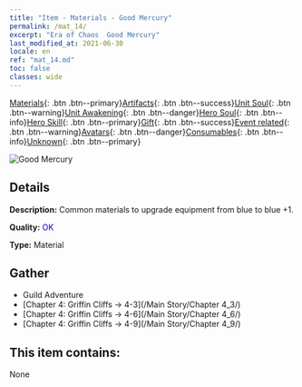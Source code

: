 ```yaml
---
title: "Item - Materials - Good Mercury"
permalink: /mat_14/
excerpt: "Era of Chaos  Good Mercury"
last_modified_at: 2021-06-30
locale: en
ref: "mat_14.md"
toc: false
classes: wide
---
```

 [Materials](/Items/){: .btn .btn--primary}[Artifacts](/Items/Artifacts/){: .btn .btn--success}[Unit Soul](/Items/UnitSoul/){: .btn .btn--warning}[Unit Awakening](/Items/UnitAwakening/){: .btn .btn--danger}[Hero Soul](/Items/HeroSoul/){: .btn .btn--info}[Hero Skill](/Items/HeroSkill/){: .btn .btn--primary}[Gift](/Items/Gift/){: .btn .btn--success}[Event related](/Items/Events/){: .btn .btn--warning}[Avatars](/Items/Avatars/){: .btn .btn--danger}[Consumables](/Items/Consumables/){: .btn .btn--info}[Unknown](/Items/Unknown/){: .btn .btn--primary}

 ![Good Mercury](/images/t/i_cailiao_shuiyin1.png)

## Details
 **Description:** Common materials to upgrade equipment from blue to blue +1.

 **Quality:** <span style="color: #0000CD">OK</span>

 **Type:** Material

## Gather

*    Guild Adventure 
*    [Chapter 4: Griffin Cliffs -> 4-3](/Main Story/Chapter 4_3/) 
*    [Chapter 4: Griffin Cliffs -> 4-6](/Main Story/Chapter 4_6/) 
*    [Chapter 4: Griffin Cliffs -> 4-9](/Main Story/Chapter 4_9/) 

## This item contains:

  None


